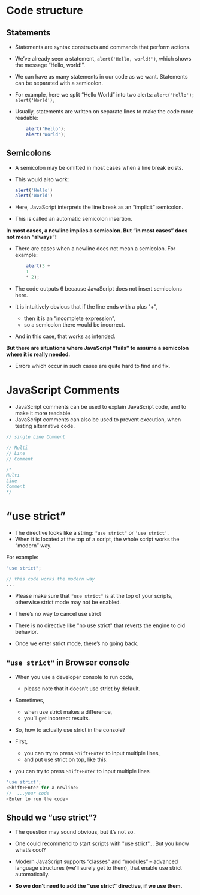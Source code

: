 # Code structure

## Statements

* Statements are syntax constructs and commands that perform actions.
* We’ve already seen a statement, `alert('Hello, world!')`, which shows the message “Hello, world!”.
* We can have as many statements in our code as we want. Statements can be separated with a semicolon.
* For example, here we split “Hello World” into two alerts:
    `alert('Hello'); alert('World');`
* Usually, statements are written on separate lines to make the code more readable:

    ```js
        alert('Hello');
        alert('World');
    ```

## Semicolons

* A semicolon may be omitted in most cases when a line break exists.
* This would also work:

    ```ts
    alert('Hello')
    alert('World')
    ```

* Here, JavaScript interprets the line break as an “implicit” semicolon. 
* This is called an automatic semicolon insertion.
  
**In most cases, a newline implies a semicolon. But “in most cases” does not mean “always”!**
* There are cases when a newline does not mean a semicolon. For example:

    ```ts
        alert(3 +
        1
        * 2);
    ```

* The code outputs 6 because JavaScript does not insert semicolons here. 
* It is intuitively obvious that if the line ends with a plus "+", 
    * then it is an “incomplete expression”, 
    * so a semicolon there would be incorrect. 
* And in this case, that works as intended.

**But there are situations where JavaScript “fails” to assume a semicolon where it is really needed.**
* Errors which occur in such cases are quite hard to find and fix.

# JavaScript Comments

* JavaScript comments can be used to explain JavaScript code, and to make it more readable.
* JavaScript comments can also be used to prevent execution, when testing alternative code.

```js
// single Line Comment

// Multi 
// Line 
// Comment

/*
Multi
Line 
Comment
*/
```



# “use strict”

* The directive looks like a string: `"use strict"` or `'use strict'`. 
* When it is located at the top of a script, the whole script works the “modern” way.

For example:

```js
"use strict";

// this code works the modern way
...

```

* Please make sure that `"use strict"` is at the top of your scripts, otherwise strict mode may not be enabled.

* There’s no way to cancel use strict
* There is no directive like "no use strict" that reverts the engine to old behavior.
* Once we enter strict mode, there’s no going back.

## `"use strict"` in Browser console

* When you use a developer console to run code, 
  * please note that it doesn’t use strict by default.

* Sometimes, 
  * when use strict makes a difference, 
  * you’ll get incorrect results.

* So, how to actually use strict in the console?

* First, 
  * you can try to press `Shift+Enter` to input multiple lines, 
  * and put use strict on top, like this:

* you can try to press `Shift+Enter` to input multiple lines



```js
'use strict'; 
<Shift+Enter for a newline>
//  ...your code
<Enter to run the code>
```

## Should we “use strict”?

* The question may sound obvious, but it’s not so.

* One could recommend to start scripts with "use strict"… But you know what’s cool?

* Modern JavaScript supports “classes” and “modules” – advanced language structures (we’ll surely get to them), that enable use strict automatically. 
* **So we don’t need to add the "use strict" directive, if we use them.**